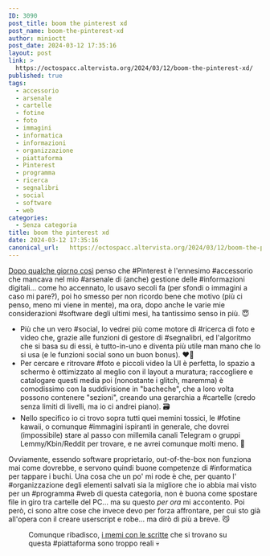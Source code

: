 ```yaml
---
ID: 3090
post_title: boom the pinterest xd
post_name: boom-the-pinterest-xd
author: minioctt
post_date: 2024-03-12 17:35:16
layout: post
link: >
  https://octospacc.altervista.org/2024/03/12/boom-the-pinterest-xd/
published: true
tags:
  - accessorio
  - arsenale
  - cartelle
  - fotine
  - foto
  - immagini
  - informatica
  - informazioni
  - organizzazione
  - piattaforma
  - Pinterest
  - programma
  - ricerca
  - segnalibri
  - social
  - software
  - web
categories:
  - Senza categoria
title: boom the pinterest xd
date: 2024-03-12 17:35:16
canonical_url:   https://octospacc.altervista.org/2024/03/12/boom-the-pinterest-xd/
---
```

<!-- wp:paragraph -->
<p><a href="/microblog-mirror/2024/03/10/canale-gummapostaggio/">Dopo qualche giorno così</a> penso che #Pinterest è l'ennesimo #accessorio che mancava nel mio #arsenale di (anche) gestione delle #informazioni digitali... come ho accennato, lo usavo secoli fa (per sfondi o immagini a caso mi pare?), poi ho smesso per non ricordo bene che motivo (più ci penso, meno mi viene in mente), ma ora, dopo anche le varie mie considerazioni #software degli ultimi mesi, ha tantissimo senso in più. 😇️</p>
<!-- /wp:paragraph -->

<!-- wp:list -->
<ul><!-- wp:list-item -->
<li>Più che un vero #social, lo vedrei più come motore di #ricerca di foto e video che, grazie alle funzioni di gestore di #segnalibri, ed l'algoritmo che si basa su di essi, è tutto-in-uno e diventa più utile man mano che lo si usa (e le funzioni social sono un buon bonus). ❤️‍🔥️</li>
<!-- /wp:list-item -->

<!-- wp:list-item -->
<li>Per cercare e ritrovare #foto e piccoli video la UI è perfetta, lo spazio a schermo è ottimizzato al meglio con il layout a muratura; raccogliere e catalogare questi media poi (nonostante i glitch, maremma) è comodissimo con la suddivisione in "bacheche", che a loro volta possono contenere "sezioni", creando una gerarchia a #cartelle (credo senza limiti di livelli, ma io ci andrei piano). 🗃️</li>
<!-- /wp:list-item -->

<!-- wp:list-item -->
<li>Nello specifico io ci trovo sopra tutti quei memini tossici, le #fotine kawaii, o comunque #immagini ispiranti in generale, che dovrei (impossibile) stare al passo con millemila canali Telegram o gruppi Lemmy/Kbin/Reddit per trovare, e ne avrei comunque molti meno. 💯️</li>
<!-- /wp:list-item --></ul>
<!-- /wp:list -->

<!-- wp:paragraph -->
<p>Ovviamente, essendo software proprietario, out-of-the-box non funziona mai come dovrebbe, e servono quindi buone competenze di #informatica per tappare i buchi. Una cosa che un po' mi rode è che, per quanto l' #organizzazione degli elementi salvati sia la migliore che io abbia mai visto per un #programma #web di questa categoria, non è buona come spostare file in giro tra cartelle del PC... ma su questo <em>per ora</em> mi accontento. Poi però, ci sono altre cose che invece devo per forza affrontare, per cui sto già all'opera con il creare userscript e robe... ma dirò di più a breve. 😼️</p>
<!-- /wp:paragraph -->

<!-- wp:paragraph -->
<p></p>
<!-- /wp:paragraph -->

<!-- wp:image {"id":3092,"sizeSlug":"full","linkDestination":"none"} -->
<figure class="wp-block-image size-full"><img src="{{site.cdnurl}}/assets/uploads/2024/03/image-3.png" alt="" class="wp-image-3092"/><figcaption class="wp-element-caption">Comunque ribadisco, <a href="https://www.pinterest.it/pin/900931100447826325/">i memi con le scritte</a> che si trovano su questa #piattaforma sono troppo reali 💀️</figcaption></figure>
<!-- /wp:image -->